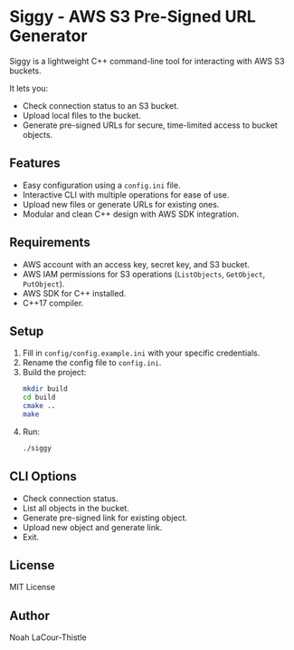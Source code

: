 # Siggy - AWS S3 Pre-Signed URL Generator

Siggy is a lightweight C++ command-line tool for interacting with AWS S3 buckets.

It lets you:
- Check connection status to an S3 bucket.
- Upload local files to the bucket.
- Generate pre-signed URLs for secure, time-limited access to bucket objects.

## Features
- Easy configuration using a `config.ini` file.
- Interactive CLI with multiple operations for ease of use.
- Upload new files or generate URLs for existing ones.
- Modular and clean C++ design with AWS SDK integration.

## Requirements
- AWS account with an access key, secret key, and S3 bucket.
- AWS IAM permissions for S3 operations (`ListObjects`, `GetObject`, `PutObject`).
- AWS SDK for C++ installed.
- C++17 compiler.

## Setup

1. Fill in `config/config.example.ini` with your specific credentials.
2. Rename the config file to `config.ini`.
3. Build the project:
    ```bash
    mkdir build
    cd build
    cmake ..
    make
    ```
4. Run:
    ```bash
    ./siggy
    ```

## CLI Options
- Check connection status.
- List all objects in the bucket.
- Generate pre-signed link for existing object.
- Upload new object and generate link.
- Exit.

## License
MIT License

## Author
Noah LaCour-Thistle
